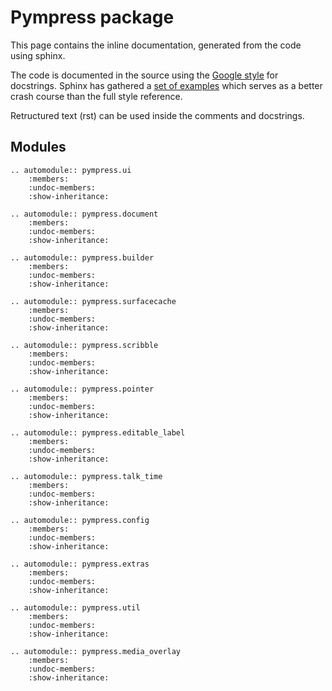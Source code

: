 # Pympress package

This page contains the inline documentation, generated from the code using sphinx.

The code is documented in the source using the [Google style](https://google.github.io/styleguide/pyguide.html) for docstrings. Sphinx has gathered a [set of examples](http://www.sphinx-doc.org/en/latest/ext/example_google.html) which serves as a better crash course than the full style reference.

Retructured text (rst) can be used inside the comments and docstrings.

## Modules

```eval_rst
.. automodule:: pympress.ui
    :members:
    :undoc-members:
    :show-inheritance:

.. automodule:: pympress.document
    :members:
    :undoc-members:
    :show-inheritance:

.. automodule:: pympress.builder
    :members:
    :undoc-members:
    :show-inheritance:

.. automodule:: pympress.surfacecache
    :members:
    :undoc-members:
    :show-inheritance:

.. automodule:: pympress.scribble
    :members:
    :undoc-members:
    :show-inheritance:

.. automodule:: pympress.pointer
    :members:
    :undoc-members:
    :show-inheritance:

.. automodule:: pympress.editable_label
    :members:
    :undoc-members:
    :show-inheritance:

.. automodule:: pympress.talk_time
    :members:
    :undoc-members:
    :show-inheritance:

.. automodule:: pympress.config
    :members:
    :undoc-members:
    :show-inheritance:

.. automodule:: pympress.extras
    :members:
    :undoc-members:
    :show-inheritance:

.. automodule:: pympress.util
    :members:
    :undoc-members:
    :show-inheritance:

.. automodule:: pympress.media_overlay
    :members:
    :undoc-members:
    :show-inheritance:
```

